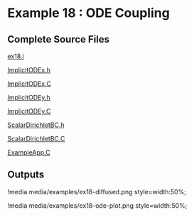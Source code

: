# Example 18 : ODE Coupling

[](---)

## Complete Source Files

[ex18.i](https://github.com/idaholab/moose/blob/devel/examples/ex18_scalar_kernel/ex18.i)

[ImplicitODEx.h](https://github.com/idaholab/moose/blob/devel/examples/ex18_scalar_kernel/include/scalarkernels/ImplicitODEx.h)

[ImplicitODEx.C](https://github.com/idaholab/moose/blob/devel/examples/ex18_scalar_kernel/src/scalarkernels/ImplicitODEx.C)

[ImplicitODEy.h](https://github.com/idaholab/moose/blob/devel/examples/ex18_scalar_kernel/include/scalarkernels/ImplicitODEy.h)

[ImplicitODEy.C](https://github.com/idaholab/moose/blob/devel/examples/ex18_scalar_kernel/src/scalarkernels/ImplicitODEy.C)

[ScalarDirichletBC.h](https://github.com/idaholab/moose/blob/devel/examples/ex18_scalar_kernel/include/bcs/ScalarDirichletBC.h)

[ScalarDirichletBC.C](https://github.com/idaholab/moose/blob/devel/examples/ex18_scalar_kernel/src/bcs/ScalarDirichletBC.C)

[ExampleApp.C](https://github.com/idaholab/moose/blob/devel/examples/ex18_scalar_kernel/src/base/ExampleApp.C)

[](---)

## Outputs

!media media/examples/ex18-diffused.png
       style=width:50%;

!media media/examples/ex18-ode-plot.png
       style=width:50%;
